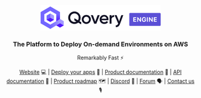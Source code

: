 <p align="center">
  <a href="https://www.qovery.com">
    <img src="https://raw.githubusercontent.com/Qovery/public-resources/master/qovery-engine-logo.svg" width="318px" alt="Qovery logo" />
  </a>
</p>
<h3 align="center">The Platform to Deploy On-demand Environments on AWS</h3>
<p align="center">Remarkably Fast ⚡</p>

<p align="center">
<a href="https://www.qovery.com">Website</a> 💻
|
<a href="https://console.qovery.com">Deploy your apps</a> 🚀
|
<a href="https://hub.qovery.com">Product documentation</a> 📗
|
<a href="https://api-doc.qovery.com">API documentation</a> 📘
|
<a href="https://roadmap.qovery.com">Product roadmap</a> 🗺
|
<a href="https://discord.qovery.com">Discord</a> 💬
|
<a href="https://discuss.qovery.com">Forum</a> 🗣
|
<a href="https://www.qovery.com/contact">Contact us</a> 🎙
</p>
